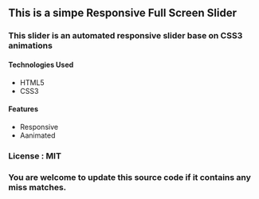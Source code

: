 ## This is a simpe Responsive Full Screen Slider

### This slider is an automated responsive slider base on CSS3 animations

#### Technologies Used
* HTML5
* CSS3

#### Features
* Responsive
* Aanimated

### License : MIT

### You are welcome to update this source code if it contains any miss matches.
